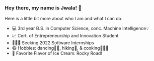 ### Hey there, my name is Jwala!  👋

Here is a little bit more about who I am and what I can do.
- 💻 3rd year B.S. in Computer Science, conc. Machine Intelligence💡
- 📈 Cert. of Entrepreneurship and Innovation Student
- 👩🏽‍💻 Seeking 2022 Software Internships
- 😃 Hobbies: dancing💃🏽, hiking🥾, & cooking👩🏽‍🍳
- 🍦 Favorite Flavor of Ice Cream: Rocky Road!

<!--
**jwalaarammitra/jwalaarammitra** is a ✨ _special_ ✨ repository because its `README.md` (this file) appears on your GitHub profile.

Here are some ideas to get you started:

- 🔭 I’m currently working on ...
- 🌱 I’m currently learning ...
- 👯 I’m looking to collaborate on ...
- 🤔 I’m looking for help with ...
- 💬 Ask me about ...
- 📫 How to reach me: ...
- 😄 Pronouns: ...
- ⚡ Fun fact: ...
-->
